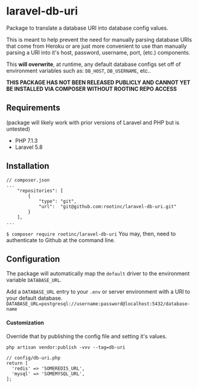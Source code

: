 # laravel-db-uri
Package to translate a database URI into database config values.

This is meant to help prevent the need for manually parsing database URIs that come from Heroku or are just more convenient
to use than manually parsing a URI into it's host, password, username, port, (etc.) components.

This __will overwrite__, at runtime, any default database configs set off of environment variables such as: `DB_HOST`, `DB_USERNAME`, etc..

__THIS PACKAGE HAS NOT BEEN RELEASED PUBLICLY AND CANNOT YET BE INSTALLED VIA COMPOSER WITHOUT ROOTINC REPO ACCESS__ 

## Requirements
(package will likely work with prior versions of Laravel and PHP but is untested)
- PHP 7.1.3
- Laravel 5.8

## Installation
```
// composer.json
...
    "repositories": [
        {
            "type": "git",
            "url":  "git@github.com:rootinc/laravel-db-uri.git"
        }
    ],
...
```
`$ composer require rootinc/laravel-db-uri`
You may, then, need to authenticate to Github at the command line.


## Configuration
The package will automatically map the `default` driver to the environment variable `DATABASE_URL`.

Add a `DATABASE_URL` entry to your `.env` or server environment with a URI to your default database.
`DATABASE_URL=postgresql://username:password@localhost:5432/database-name`


#### Customization
Override that by publishing the config file and setting it's values.

`php artisan vendor:publish -vvv --tag=db-uri`

```
// config/db-uri.php
return [
  'redis' => 'SOMEREDIS_URL',
  'mysql' => 'SOMEMYSQL_URL',
];
```

